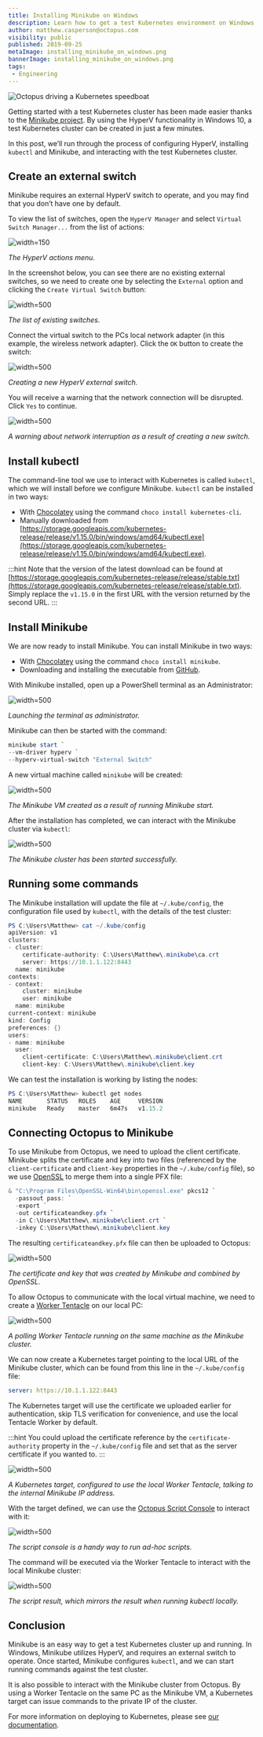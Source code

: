 ```yaml
---
title: Installing Minikube on Windows
description: Learn how to get a test Kubernetes environment on Windows with Minikube
author: matthew.casperson@octopus.com
visibility: public
published: 2019-09-25
metaImage: installing_minikube_on_windows.png
bannerImage: installing_minikube_on_windows.png
tags:
 - Engineering
---
```


![Octopus driving a Kubernetes speedboat](installing_minikube_on_windows.png)

Getting started with a test Kubernetes cluster has been made easier thanks to the [Minikube project](https://kubernetes.io/docs/tasks/tools/install-minikube/). By using the HyperV functionality in Windows 10, a test Kubernetes cluster can be created in just a few minutes.

In this post, we’ll run through the process of configuring HyperV, installing `kubectl` and Minikube, and interacting with the test Kubernetes cluster.

## Create an external switch

Minikube requires an external HyperV switch to operate, and you may find that you don’t have one by default.

To view the list of switches, open the `HyperV Manager` and select `Virtual Switch Manager...` from the list of actions:

![](hyperv-actions.png "width=150")

*The HyperV actions menu.*

In the screenshot below, you can see there are no existing external switches, so we need to create one by selecting the `External` option and clicking the `Create Virtual Switch` button:

![](create-virtual-switch.png "width=500")

*The list of existing switches.*

Connect the virtual switch to the PCs local network adapter (in this example, the wireless network adapter). Click the `OK` button to create the switch:

![](vswitch.png "width=500")

*Creating a new HyperV external switch.*

You will receive a warning that the network connection will be disrupted. Click `Yes` to continue.

![](warning.png "width=500")

*A warning about network interruption as a result of creating a new switch.*

## Install kubectl

The command-line tool we use to interact with Kubernetes is called `kubectl`, which we will install before we configure Minikube. `kubectl` can be installed in two ways:

* With [Chocolatey](https://chocolatey.org/packages/kubernetes-cli) using the command `choco install kubernetes-cli`.
* Manually downloaded from [https://storage.googleapis.com/kubernetes-release/release/v1.15.0/bin/windows/amd64/kubectl.exe](https://storage.googleapis.com/kubernetes-release/release/v1.15.0/bin/windows/amd64/kubectl.exe).

:::hint
Note that the version of the latest download can be found at [https://storage.googleapis.com/kubernetes-release/release/stable.txt](https://storage.googleapis.com/kubernetes-release/release/stable.txt). Simply replace the `v1.15.0` in the first URL with the version returned by the second URL.
:::

## Install Minikube

We are now ready to install Minikube. You can install Minikube in two ways:

* With [Chocolatey](https://chocolatey.org/packages/Minikube) using the command `choco install minikube`.
* Downloading and installing the executable from [GitHub](https://github.com/kubernetes/minikube/releases/latest/download/minikube-installer.exe).

With Minikube installed, open up a PowerShell terminal as an Administrator:

![](run-as-administrator.png "width=500")

*Launching the terminal as administrator.*

Minikube can then be started with the command:

```PowerShell
minikube start `
--vm-driver hyperv `
--hyperv-virtual-switch "External Switch"
```

A new virtual machine called `minikube` will be created:

![](minikube-vm.png "width=500")

*The Minikube VM created as a result of running Minikube start.*

After the installation has completed, we can interact with the Minikube cluster via `kubectl`:

![](minikube-start.png "width=500")

*The Minikube cluster has been started successfully.*

## Running some commands

The Minikube installation will update the file at `~/.kube/config`, the configuration file used by `kubectl`, with the details of the test cluster:

```PowerShell
PS C:\Users\Matthew> cat ~/.kube/config
apiVersion: v1
clusters:
- cluster:
    certificate-authority: C:\Users\Matthew\.minikube\ca.crt
    server: https://10.1.1.122:8443
  name: minikube
contexts:
- context:
    cluster: minikube
    user: minikube
  name: minikube
current-context: minikube
kind: Config
preferences: {}
users:
- name: minikube
  user:
    client-certificate: C:\Users\Matthew\.minikube\client.crt
    client-key: C:\Users\Matthew\.minikube\client.key
```

We can test the installation is working by listing the nodes:

```PowerShell
PS C:\Users\Matthew> kubectl get nodes
NAME       STATUS   ROLES    AGE     VERSION
minikube   Ready    master   6m47s   v1.15.2
```

## Connecting Octopus to Minikube

To use Minikube from Octopus, we need to upload the client certificate. Minikube splits the certificate and key into two files (referenced by the `client-certificate` and `client-key` properties in the `~/.kube/config` file), so we use [OpenSSL](https://slproweb.com/products/Win32OpenSSL.html) to merge them into a single PFX file:

```PowerShell
& "C:\Program Files\OpenSSL-Win64\bin\openssl.exe" pkcs12 `
  -passout pass: `
  -export `
  -out certificateandkey.pfx `
  -in C:\Users\Matthew\.minikube\client.crt `
  -inkey C:\Users\Matthew\.minikube\client.key
```

The resulting `certificateandkey.pfx` file can then be uploaded to Octopus:

![](certificate.png "width=500")

*The certificate and key that was created by Minikube and combined by OpenSSL.*

To allow Octopus to communicate with the local virtual machine, we need to create a [Worker Tentacle](https://octopus.com/docs/infrastructure/workers) on our local PC:

![](worker.png "width=500")

*A polling Worker Tentacle running on the same machine as the Minikube cluster.*

We can now create a Kubernetes target pointing to the local URL of the Minikube cluster, which can be found from this line in the `~/.kube/config` file:

```YAML
server: https://10.1.1.122:8443
```

The Kubernetes target will use the certificate we uploaded earlier for authentication, skip TLS verification for convenience, and use the local Tentacle Worker by default.

:::hint
You could upload the certificate reference by the `certificate-authority` property in the `~/.kube/config` file and set that as the server certificate if you wanted to.
:::

![](k8s-target.png "width=500")

*A Kubernetes target, configured to use the local Worker Tentacle, talking to the internal Minikube IP address.*

With the target defined, we can use the [Octopus Script Console](https://octopus.com/docs/administration/managing-infrastructure/script-console) to interact with it:

![](script-console.png "width=500")

*The script console is a handy way to run ad-hoc scripts.*

The command will be executed via the Worker Tentacle to interact with the local Minikube cluster:

![](script-result.png "width=500")

*The script result, which mirrors the result when running kubectl locally.*

## Conclusion

Minikube is an easy way to get a test Kubernetes cluster up and running. In Windows, Minikube utilizes HyperV, and requires an external switch to operate. Once started, Minikube configures `kubectl`, and we can start running commands against the test cluster.

It is also possible to interact with the Minikube cluster from Octopus. By using a Worker Tentacle on the same PC as the Minikube VM, a Kubernetes target can issue commands to the private IP of the cluster.

For more information on deploying to Kubernetes, please see [our documentation](https://octopus.com/docs/deployment-examples/kubernetes-deployments).
